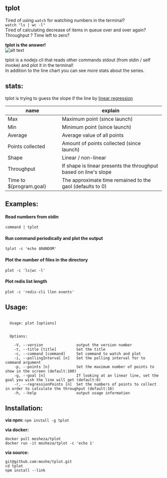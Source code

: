 ## tplot
Tired of using `watch` for watching numbers in the terminal?  
`watch "ls | wc -l"`  
Tired of calculating decrease of items in queue over and over again?  
Throughput ? Time left to zero?  

**tplot is the answer!**  
![alt text](https://github.com/moshe/tplot/blob/master/images/out4.gif?raw=true "Logo Title Text 1")

tplot is a nodejs cli that reads other commands stdout (from stdin / self invoke) and plot it in the terminal!  
In addition to the line chart you can see more stats about the series.

## stats:
tplot is trying to guess the slope if the line by [linear regression](https://en.wikipedia.org/wiki/Ordinary_least_squares) 

| name  | explain |
| ------------- | ------------- |
| Max | Maximum point (since launch) |
| Min | Minimum point (since launch) |
| Average | Average value of all points |
| Points collected | Amount of points collected (since launch) |
| Shape | Linear / non-linear |
| Throughput | If shape is linear presents the throughput based on line's slope|
| Time to ${program.goal} | The approximate time remained to the gaol (defaults to 0) |

## Examples:
#### Read numbers from stdin
`command | tplot`

#### Run command periodically and plot the output
`tplot -c 'echo $RANDOM'`

#### Plot the number of files in the directory
`plot -c 'ls|wc -l'`

#### Plot redis list length
`plot -c 'redis-cli llen events'`

## Usage:
```

  Usage: plot [options]


  Options:

    -V, --version               output the version number
    -t, --title [title]         Set the title
    -c, --command [command]     Set command to watch and plot
    -i, --pollingInterval [n]   Set the polling interval for to command argument
    -p, --points [n]            Set the maximum number of points to show in the screen (default:100)
    -g, --goal [n]              If looking at an linear line, set the goal you wish the line will get (default:0)
    -r, --regressionPoints [n]  Set the numbers of points to collect in order to calculate the throughput (default:16)
    -h, --help                  output usage information
```

## Installation:
**via npm:**
`npm install -g tplot`

**via docker:**
```
docker pull mosheza/tplot
docker run -it mosheza/tplot -c 'echo 1'
```

**via source:**
```
git@github.com:moshe/tplot.git
cd tplot
npm install --link
```